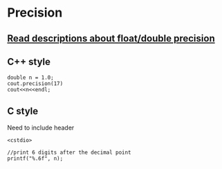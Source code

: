 # Precision

## [Read descriptions about float/double precision](https://www.geeksforgeeks.org/difference-float-double-c-cpp/)

## C++ style
```
double n = 1.0;
cout.precision(17)
cout<<n<<endl;
```

## C style
Need to include header
```
<cstdio>

//print 6 digits after the decimal point
printf("%.6f", n);
```
